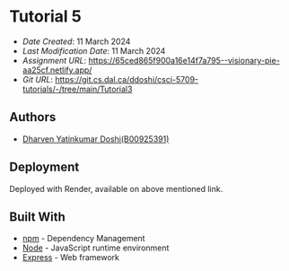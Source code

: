 # Tutorial 5
 
* *Date Created*: 11 March 2024
* *Last Modification Date*: 11 March 2024
* *Assignment URL*: <https://65ced865f900a16e14f7a795--visionary-pie-aa25cf.netlify.app/>
* *Git URL*: <https://git.cs.dal.ca/ddoshi/csci-5709-tutorials/-/tree/main/Tutorial3>
 
## Authors
 
* [Dharven Yatinkumar Doshi(B00925391)](dh442504@dal.ca)
 
## Deployment
 
Deployed with Render, available on above mentioned link.
 
## Built With
 
- [npm](https://docs.npmjs.com/) - Dependency Management
- [Node](https://nodejs.org/en) - JavaScript runtime environment
- [Express](https://expressjs.com/) - Web framework


